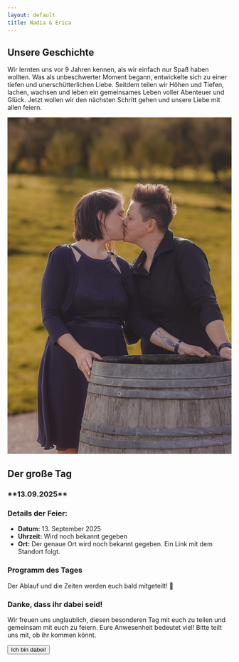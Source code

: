 ```yaml
---
layout: default
title: Nadia & Erica
---
```


<section>
  <h2>Unsere Geschichte</h2>
  <p>Wir lernten uns vor 9 Jahren kennen, als wir einfach nur Spaß haben wollten. Was als unbeschwerter Moment begann, entwickelte sich zu einer tiefen und unerschütterlichen Liebe. Seitdem teilen wir Höhen und Tiefen, lachen, wachsen und leben ein gemeinsames Leben voller Abenteuer und Glück. Jetzt wollen wir den nächsten Schritt gehen und unsere Liebe mit allen feiern.</p>
  <img src="hochzeit.jpeg" alt="Foto von Nadia & Erica">
</section>

<section>
  <h2>Der große Tag</h2>
  <h3>**13.09.2025**</h3>
  <div id="countdown"></div>
</section>

<section>
  <h3>Details der Feier:</h3>
  <ul>
    <li><strong>Datum:</strong> 13. September 2025</li>
    <li><strong>Uhrzeit:</strong> Wird noch bekannt gegeben</li>
    <li><strong>Ort:</strong> Der genaue Ort wird noch bekannt gegeben. Ein Link mit dem Standort folgt.</li>
  </ul>
</section>

<section>
  <h3>Programm des Tages</h3>
  <p>Der Ablauf und die Zeiten werden euch bald mitgeteilt! 🥂</p>
</section>

<section>
  <h3>Danke, dass ihr dabei seid!</h3>
  <p>Wir freuen uns unglaublich, diesen besonderen Tag mit euch zu teilen und gemeinsam mit euch zu feiern. Eure Anwesenheit bedeutet viel! Bitte teilt uns mit, ob ihr kommen könnt.</p>
  <button>Ich bin dabei!</button>
</section>

<script>
  const targetDate = new Date("2025-09-13T00:00:00").getTime();
  const interval = setInterval(() => {
    const now = new Date().getTime();
    const distance = targetDate - now;

    if (distance < 0) {
      clearInterval(interval);
      document.getElementById("countdown").innerHTML = "Der große Tag ist da! 🎉";
      return;
    }

    const days = Math.floor(distance / (1000 * 60 * 60 * 24));
    const hours = Math.floor((distance % (1000 * 60 * 60 * 24)) / (1000 * 60 * 60));
    const minutes = Math.floor((distance % (1000 * 60 * 60)) / (1000 * 60));
    const seconds = Math.floor((distance % (1000 * 60)) / 1000);

    document.getElementById("countdown").innerHTML =
      days + " Tage " + hours + " Stunden " + minutes + " Minuten " + seconds + " Sekunden ";
  }, 1000);
</script>
